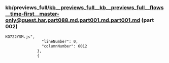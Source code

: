 ### kb/previews_full/kb__previews_full__kb__previews_full__flows__time-first__master-only@guest.har.part088.md.part001.md.part001.md (part 002)

```md
KO722YSM.js",
                "lineNumber": 0,
                "columnNumber": 6012
              },
              {
    
```

```
